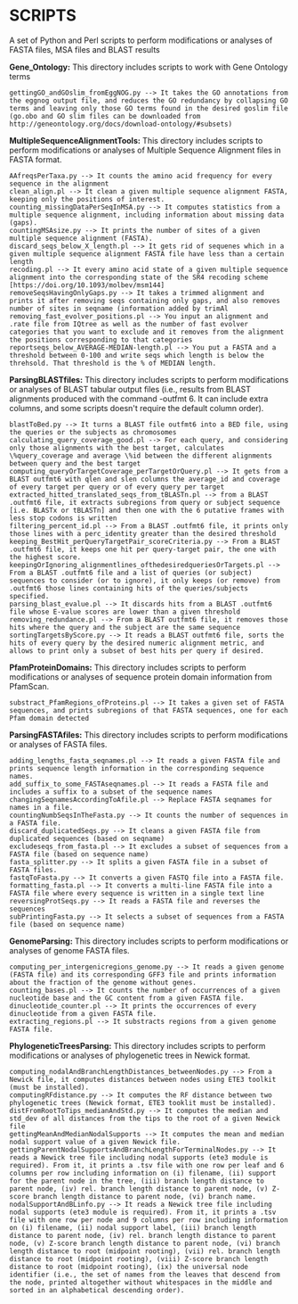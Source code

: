 # SCRIPTS
A set of Python and Perl scripts to perform modifications or analyses of FASTA files, MSA files and BLAST results

**Gene_Ontology:** This directory includes scripts to work with Gene Ontology terms

	gettingGO_andGOslim_fromEggNOG.py --> It takes the GO annotations from the eggnog output file, and reduces the GO redundancy by collapsing GO terms and leaving only those GO terms found in the desired goslim file (go.obo and GO slim files can be downloaded from http://geneontology.org/docs/download-ontology/#subsets)

**MultipleSequenceAlignmentTools:** This directory includes scripts to perform modifications or analyses of Multiple Sequence Alignment files in FASTA format.

	AAfreqsPerTaxa.py --> It counts the amino acid frequency for every sequence in the alignment
	clean_align.pl --> It clean a given multiple sequence alignment FASTA, keeping only the positions of interest.
	counting_missingDataPerSeqInMSA.py --> It computes statistics from a multiple sequence alignment, including information about missing data (gaps).
	countingMSAsize.py --> It prints the number of sites of a given multiple sequence alignment (FASTA).
	discard_seqs_below_X_length.pl --> It gets rid of sequenes which in a given multiple sequence alignment FASTA file have less than a certain length
	recoding.pl --> It every amino acid state of a given multiple sequence alignment into the corresponding state of the SR4 recoding scheme [https://doi.org/10.1093/molbev/msm144]
	removeSeqsHavingOnlyGaps.py --> It takes a trimmed alignment and prints it after removing seqs containing only gaps, and also removes number of sites in seqname (information added by trimAl
	removing_fast_evolver_positions.pl --> You input an alignment and .rate file from IQtree as well as the number of fast evolver categories that you want to exclude and it removes from the alignment the positions corresponding to that categories
	reportseqs_below_AVERAGE-MEDIAN-length.pl --> You put a FASTA and a threshold between 0-100 and write seqs which length is below the threhsold. That threshold is the % of MEDIAN length.

**ParsingBLASTfiles:** This directory includes scripts to perform modifications or analyses of BLAST tabular output files (i.e., results from BLAST alignments produced with the command -outfmt 6. It can include extra columns, and some scripts doesn't require the default column order).

	blastToBed.py --> It turns a BLAST file outfmt6 into a BED file, using the queries or the subjects as chromosomes
	calculating_query_coverage_good.pl --> For each query, and considering only those alignments with the best target, calculates \%query_coverage and average \%id between the different alignments between query and the best target
	computing_queryOrTargetCoverage_perTargetOrQuery.pl --> It gets from a BLAST outfmt6 with qlen and slen columns the average_id and coverage of every target per query or of every query per target
	extracted_hitted_translated_seqs_from_tBLASTn.pl --> from a BLAST .outfmt6 file, it extracts subregions from query or subject sequence [i.e. BLASTx or tBLASTn] and then one with the 6 putative frames with less stop codons is written
	filtering_percent_id.pl --> From a BLAST .outfmt6 file, it prints only those lines with a perc_identity greater than the desired threshold
	keeping_BestHit_perQueryTargetPair_scoreCriteria.py --> From a BLAST .outfmt6 file, it keeps one hit per query-target pair, the one with the highest score.
	keepingOrIgnoring_alignmentlines_ofthedesiredqueriesOrTargets.pl --> From a BLAST .outfmt6 file and a list of queries (or subject) sequences to consider (or to ignore), it only keeps (or remove) from .outfmt6 those lines containing hits of the queries/subjects specified.
	parsing_blast_evalue.pl --> It discards hits from a BLAST .outfmt6 file whose E-value scores are lower than a given threshold
	removing_redundance.pl --> From a BLAST outfmt6 file, it removes those hits where the query and the subject are the same sequence
	sortingTargetsByScore.py --> It reads a BLAST outfmt6 file, sorts the hits of every query by the desired numeric alignment metric, and allows to print only a subset of best hits per query if desired.
	
**PfamProteinDomains:** This directory includes scripts to perform modifications or analyses of sequence protein domain information from PfamScan.


	substract_PfamRegions_ofProteins.pl --> It takes a given set of FASTA sequences, and prints subregions of that FASTA sequences, one for each Pfam domain detected
	
**ParsingFASTAfiles:** This directory includes scripts to perform modifications or analyses of FASTA files.

	adding_lengths_fasta_seqnames.pl --> It reads a given FASTA file and prints sequence length information in the corresponding sequence names.
	add_suffix_to_some_FASTAseqnames.pl --> It reads a FASTA file and includes a suffix to a subset of the sequence names
	changingSeqnamesAccordingToAfile.pl --> Replace FASTA seqnames for names in a file.
	countingNumbSeqsInTheFasta.py --> It counts the number of sequences in a FASTA file.
	discard_duplicatedSeqs.py --> It cleans a given FASTA file from duplicated sequences (based on seqname)
	excludeseqs_from_fasta.pl --> It excludes a subset of sequences from a FASTA file (based on sequence name)
	fasta_splitter.py --> It splits a given FASTA file in a subset of FASTA files.
	fastqToFasta.py --> It converts a given FASTQ file into a FASTA file.
	formatting_fasta.pl --> It converts a multi-line FASTA file into a FASTA file where every sequence is written in a single text line
	reversingProtSeqs.py --> It reads a FASTA file and reverses the sequences
	subPrintingFasta.py --> It selects a subset of sequences from a FASTA file (based on sequence name)

**GenomeParsing:** This directory includes scripts to perform modifications or analyses of genome FASTA files.

	computing_per_intergenicregions_genome.py --> It reads a given genome (FASTA file) and its corresponding GFF3 file and prints information about the fraction of the genome without genes.
	counting_bases.pl --> It counts the number of occurrences of a given nucleotide base and the GC content from a given FASTA file.
	dinucleotide_counter.pl --> It prints the occurrences of every dinucleotide from a given FASTA file.
	extracting_regions.pl --> It substracts regions from a given genome FASTA file.
	
**PhylogeneticTreesParsing:** This directory includes scripts to perform modifications or analyses of phylogenetic trees in Newick format.

	computing_nodalAndBranchLengthDistances_betweenNodes.py --> From a Newick file, it computes distances between nodes using ETE3 toolkit (must be installed).
	computingRFdistance.py --> It computes the RF distance between two phylogenetic trees (Newick format, ETE3 tooklit must be installed).
	distFromRootToTips_medianAndStd.py --> It computes the median and std_dev of all distances from the tips to the root of a given Newick file
	gettingMeanAndMedianNodalSupports --> It computes the mean and median nodal support value of a given Newick file.
	gettingParentNodalSupportsAndBranchLengthForTerminalNodes.py --> It reads a Newick tree file including nodal supports (ete3 module is required). From it, it prints a .tsv file with one row per leaf and 6 columns per row including information on (i) filename, (ii) support for the parent node in the tree, (iii) branch length distance to parent node, (iv) rel. branch length distance to parent node, (v) Z-score branch length distance to parent node, (vi) branch name.
	nodalSupportAndBLinfo.py --> It reads a Newick tree file including nodal supports (ete3 module is required). From it, it prints a .tsv file with one row per node and 9 columns per row including information on (i) filename, (ii) nodal support label, (iii) branch length distance to parent node, (iv) rel. branch length distance to parent node, (v) Z-score branch length distance to parent node, (vi) branch length distance to root (midpoint rooting), (vii) rel. branch length distance to root (midpoint rooting), (viii) Z-score branch length distance to root (midpoint rooting), (ix) the universal node identifier (i.e., the set of names from the leaves that descend from the node, printed altogether without whitespaces in the middle and sorted in an alphabetical descending order).

